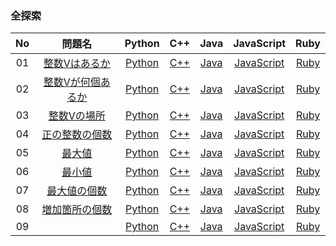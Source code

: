 ### 全探索
|No|問題名|Python|C++|Java|JavaScript|Ruby|
|:--:|:--:|:--:|:--:|:--:|:--:|:--:|
|01|[整数Vはあるか](https://algo-method.com/tasks/209)|[Python](https://github.com/kaneda05/Algo/blob/main/%E3%82%B3%E3%83%BC%E3%83%87%E3%82%A3%E3%83%B3%E3%82%B0%E3%81%AB%E3%82%88%E3%82%8B%E5%95%8F%E9%A1%8C%E8%A7%A3%E6%B1%BA/03%20%E3%82%A2%E3%83%AB%E3%82%B4%E3%83%AA%E3%82%BA%E3%83%A0%20%E5%88%9D%E7%B4%9A/%E5%85%A8%E6%8E%A2%E7%B4%A2/01_%E6%95%B4%E6%95%B0V%E3%81%AF%E3%81%82%E3%82%8B%E3%81%8B/1.py)|[C++](https://github.com/kaneda05/Algo/blob/main/%E3%82%B3%E3%83%BC%E3%83%87%E3%82%A3%E3%83%B3%E3%82%B0%E3%81%AB%E3%82%88%E3%82%8B%E5%95%8F%E9%A1%8C%E8%A7%A3%E6%B1%BA/03%20%E3%82%A2%E3%83%AB%E3%82%B4%E3%83%AA%E3%82%BA%E3%83%A0%20%E5%88%9D%E7%B4%9A/%E5%85%A8%E6%8E%A2%E7%B4%A2/01_%E6%95%B4%E6%95%B0V%E3%81%AF%E3%81%82%E3%82%8B%E3%81%8B/1.cpp)|[Java](https://github.com/kaneda05/Algo/blob/main/%E3%82%B3%E3%83%BC%E3%83%87%E3%82%A3%E3%83%B3%E3%82%B0%E3%81%AB%E3%82%88%E3%82%8B%E5%95%8F%E9%A1%8C%E8%A7%A3%E6%B1%BA/03%20%E3%82%A2%E3%83%AB%E3%82%B4%E3%83%AA%E3%82%BA%E3%83%A0%20%E5%88%9D%E7%B4%9A/%E5%85%A8%E6%8E%A2%E7%B4%A2/01_%E6%95%B4%E6%95%B0V%E3%81%AF%E3%81%82%E3%82%8B%E3%81%8B/1.java)|[JavaScript](https://github.com/kaneda05/Algo/blob/main/%E3%82%B3%E3%83%BC%E3%83%87%E3%82%A3%E3%83%B3%E3%82%B0%E3%81%AB%E3%82%88%E3%82%8B%E5%95%8F%E9%A1%8C%E8%A7%A3%E6%B1%BA/03%20%E3%82%A2%E3%83%AB%E3%82%B4%E3%83%AA%E3%82%BA%E3%83%A0%20%E5%88%9D%E7%B4%9A/%E5%85%A8%E6%8E%A2%E7%B4%A2/01_%E6%95%B4%E6%95%B0V%E3%81%AF%E3%81%82%E3%82%8B%E3%81%8B/1.js)|[Ruby](https://github.com/kaneda05/Algo/blob/main/%E3%82%B3%E3%83%BC%E3%83%87%E3%82%A3%E3%83%B3%E3%82%B0%E3%81%AB%E3%82%88%E3%82%8B%E5%95%8F%E9%A1%8C%E8%A7%A3%E6%B1%BA/03%20%E3%82%A2%E3%83%AB%E3%82%B4%E3%83%AA%E3%82%BA%E3%83%A0%20%E5%88%9D%E7%B4%9A/%E5%85%A8%E6%8E%A2%E7%B4%A2/01_%E6%95%B4%E6%95%B0V%E3%81%AF%E3%81%82%E3%82%8B%E3%81%8B/1.rb)|
|02|[整数Vが何個あるか](https://algo-method.com/tasks/209)|[Python](https://github.com/kaneda05/Algo/blob/main/%E3%82%B3%E3%83%BC%E3%83%87%E3%82%A3%E3%83%B3%E3%82%B0%E3%81%AB%E3%82%88%E3%82%8B%E5%95%8F%E9%A1%8C%E8%A7%A3%E6%B1%BA/03%20%E3%82%A2%E3%83%AB%E3%82%B4%E3%83%AA%E3%82%BA%E3%83%A0%20%E5%88%9D%E7%B4%9A/%E5%85%A8%E6%8E%A2%E7%B4%A2/02_%E6%95%B4%E6%95%B0V%E3%81%8C%E4%BD%95%E5%80%8B%E3%81%82%E3%82%8B%E3%81%8B/2.py)|[C++](https://github.com/kaneda05/Algo/blob/main/%E3%82%B3%E3%83%BC%E3%83%87%E3%82%A3%E3%83%B3%E3%82%B0%E3%81%AB%E3%82%88%E3%82%8B%E5%95%8F%E9%A1%8C%E8%A7%A3%E6%B1%BA/03%20%E3%82%A2%E3%83%AB%E3%82%B4%E3%83%AA%E3%82%BA%E3%83%A0%20%E5%88%9D%E7%B4%9A/%E5%85%A8%E6%8E%A2%E7%B4%A2/02_%E6%95%B4%E6%95%B0V%E3%81%8C%E4%BD%95%E5%80%8B%E3%81%82%E3%82%8B%E3%81%8B/2.cpp)|[Java](https://github.com/kaneda05/Algo/blob/main/%E3%82%B3%E3%83%BC%E3%83%87%E3%82%A3%E3%83%B3%E3%82%B0%E3%81%AB%E3%82%88%E3%82%8B%E5%95%8F%E9%A1%8C%E8%A7%A3%E6%B1%BA/03%20%E3%82%A2%E3%83%AB%E3%82%B4%E3%83%AA%E3%82%BA%E3%83%A0%20%E5%88%9D%E7%B4%9A/%E5%85%A8%E6%8E%A2%E7%B4%A2/02_%E6%95%B4%E6%95%B0V%E3%81%8C%E4%BD%95%E5%80%8B%E3%81%82%E3%82%8B%E3%81%8B/2.java)|[JavaScript](https://github.com/kaneda05/Algo/blob/main/%E3%82%B3%E3%83%BC%E3%83%87%E3%82%A3%E3%83%B3%E3%82%B0%E3%81%AB%E3%82%88%E3%82%8B%E5%95%8F%E9%A1%8C%E8%A7%A3%E6%B1%BA/03%20%E3%82%A2%E3%83%AB%E3%82%B4%E3%83%AA%E3%82%BA%E3%83%A0%20%E5%88%9D%E7%B4%9A/%E5%85%A8%E6%8E%A2%E7%B4%A2/02_%E6%95%B4%E6%95%B0V%E3%81%8C%E4%BD%95%E5%80%8B%E3%81%82%E3%82%8B%E3%81%8B/2.js)|[Ruby](https://github.com/kaneda05/Algo/blob/main/%E3%82%B3%E3%83%BC%E3%83%87%E3%82%A3%E3%83%B3%E3%82%B0%E3%81%AB%E3%82%88%E3%82%8B%E5%95%8F%E9%A1%8C%E8%A7%A3%E6%B1%BA/03%20%E3%82%A2%E3%83%AB%E3%82%B4%E3%83%AA%E3%82%BA%E3%83%A0%20%E5%88%9D%E7%B4%9A/%E5%85%A8%E6%8E%A2%E7%B4%A2/02_%E6%95%B4%E6%95%B0V%E3%81%8C%E4%BD%95%E5%80%8B%E3%81%82%E3%82%8B%E3%81%8B/2.rb)|
|03|[整数Vの場所](https://algo-method.com/tasks/216)|[Python](https://github.com/kaneda05/Algo/blob/main/%E3%82%B3%E3%83%BC%E3%83%87%E3%82%A3%E3%83%B3%E3%82%B0%E3%81%AB%E3%82%88%E3%82%8B%E5%95%8F%E9%A1%8C%E8%A7%A3%E6%B1%BA/03%20%E3%82%A2%E3%83%AB%E3%82%B4%E3%83%AA%E3%82%BA%E3%83%A0%20%E5%88%9D%E7%B4%9A/%E5%85%A8%E6%8E%A2%E7%B4%A2/03_%E6%95%B4%E6%95%B0V%E3%81%AE%E5%A0%B4%E6%89%80/3.py)|[C++](https://github.com/kaneda05/Algo/blob/main/%E3%82%B3%E3%83%BC%E3%83%87%E3%82%A3%E3%83%B3%E3%82%B0%E3%81%AB%E3%82%88%E3%82%8B%E5%95%8F%E9%A1%8C%E8%A7%A3%E6%B1%BA/03%20%E3%82%A2%E3%83%AB%E3%82%B4%E3%83%AA%E3%82%BA%E3%83%A0%20%E5%88%9D%E7%B4%9A/%E5%85%A8%E6%8E%A2%E7%B4%A2/03_%E6%95%B4%E6%95%B0V%E3%81%AE%E5%A0%B4%E6%89%80/3.cpp)|[Java](https://github.com/kaneda05/Algo/blob/main/%E3%82%B3%E3%83%BC%E3%83%87%E3%82%A3%E3%83%B3%E3%82%B0%E3%81%AB%E3%82%88%E3%82%8B%E5%95%8F%E9%A1%8C%E8%A7%A3%E6%B1%BA/03%20%E3%82%A2%E3%83%AB%E3%82%B4%E3%83%AA%E3%82%BA%E3%83%A0%20%E5%88%9D%E7%B4%9A/%E5%85%A8%E6%8E%A2%E7%B4%A2/03_%E6%95%B4%E6%95%B0V%E3%81%AE%E5%A0%B4%E6%89%80/3.java)|[JavaScript](https://github.com/kaneda05/Algo/blob/main/%E3%82%B3%E3%83%BC%E3%83%87%E3%82%A3%E3%83%B3%E3%82%B0%E3%81%AB%E3%82%88%E3%82%8B%E5%95%8F%E9%A1%8C%E8%A7%A3%E6%B1%BA/03%20%E3%82%A2%E3%83%AB%E3%82%B4%E3%83%AA%E3%82%BA%E3%83%A0%20%E5%88%9D%E7%B4%9A/%E5%85%A8%E6%8E%A2%E7%B4%A2/03_%E6%95%B4%E6%95%B0V%E3%81%AE%E5%A0%B4%E6%89%80/3.js)|[Ruby](https://github.com/kaneda05/Algo/blob/main/%E3%82%B3%E3%83%BC%E3%83%87%E3%82%A3%E3%83%B3%E3%82%B0%E3%81%AB%E3%82%88%E3%82%8B%E5%95%8F%E9%A1%8C%E8%A7%A3%E6%B1%BA/03%20%E3%82%A2%E3%83%AB%E3%82%B4%E3%83%AA%E3%82%BA%E3%83%A0%20%E5%88%9D%E7%B4%9A/%E5%85%A8%E6%8E%A2%E7%B4%A2/03_%E6%95%B4%E6%95%B0V%E3%81%AE%E5%A0%B4%E6%89%80/3.rb)|
|04|[正の整数の個数](https://algo-method.com/tasks/212)|[Python](https://github.com/kaneda05/Algo/blob/main/%E3%82%B3%E3%83%BC%E3%83%87%E3%82%A3%E3%83%B3%E3%82%B0%E3%81%AB%E3%82%88%E3%82%8B%E5%95%8F%E9%A1%8C%E8%A7%A3%E6%B1%BA/03%20%E3%82%A2%E3%83%AB%E3%82%B4%E3%83%AA%E3%82%BA%E3%83%A0%20%E5%88%9D%E7%B4%9A/%E5%85%A8%E6%8E%A2%E7%B4%A2/04_%E6%AD%A3%E3%81%AE%E6%95%B4%E6%95%B0%E3%81%AE%E5%80%8B%E6%95%B0/4.py)|[C++](https://github.com/kaneda05/Algo/blob/main/%E3%82%B3%E3%83%BC%E3%83%87%E3%82%A3%E3%83%B3%E3%82%B0%E3%81%AB%E3%82%88%E3%82%8B%E5%95%8F%E9%A1%8C%E8%A7%A3%E6%B1%BA/03%20%E3%82%A2%E3%83%AB%E3%82%B4%E3%83%AA%E3%82%BA%E3%83%A0%20%E5%88%9D%E7%B4%9A/%E5%85%A8%E6%8E%A2%E7%B4%A2/04_%E6%AD%A3%E3%81%AE%E6%95%B4%E6%95%B0%E3%81%AE%E5%80%8B%E6%95%B0/4.cpp)|[Java](https://github.com/kaneda05/Algo/blob/main/%E3%82%B3%E3%83%BC%E3%83%87%E3%82%A3%E3%83%B3%E3%82%B0%E3%81%AB%E3%82%88%E3%82%8B%E5%95%8F%E9%A1%8C%E8%A7%A3%E6%B1%BA/03%20%E3%82%A2%E3%83%AB%E3%82%B4%E3%83%AA%E3%82%BA%E3%83%A0%20%E5%88%9D%E7%B4%9A/%E5%85%A8%E6%8E%A2%E7%B4%A2/04_%E6%AD%A3%E3%81%AE%E6%95%B4%E6%95%B0%E3%81%AE%E5%80%8B%E6%95%B0/4.java)|[JavaScript](https://github.com/kaneda05/Algo/blob/main/%E3%82%B3%E3%83%BC%E3%83%87%E3%82%A3%E3%83%B3%E3%82%B0%E3%81%AB%E3%82%88%E3%82%8B%E5%95%8F%E9%A1%8C%E8%A7%A3%E6%B1%BA/03%20%E3%82%A2%E3%83%AB%E3%82%B4%E3%83%AA%E3%82%BA%E3%83%A0%20%E5%88%9D%E7%B4%9A/%E5%85%A8%E6%8E%A2%E7%B4%A2/04_%E6%AD%A3%E3%81%AE%E6%95%B4%E6%95%B0%E3%81%AE%E5%80%8B%E6%95%B0/4.js)|[Ruby](https://github.com/kaneda05/Algo/blob/main/%E3%82%B3%E3%83%BC%E3%83%87%E3%82%A3%E3%83%B3%E3%82%B0%E3%81%AB%E3%82%88%E3%82%8B%E5%95%8F%E9%A1%8C%E8%A7%A3%E6%B1%BA/03%20%E3%82%A2%E3%83%AB%E3%82%B4%E3%83%AA%E3%82%BA%E3%83%A0%20%E5%88%9D%E7%B4%9A/%E5%85%A8%E6%8E%A2%E7%B4%A2/04_%E6%AD%A3%E3%81%AE%E6%95%B4%E6%95%B0%E3%81%AE%E5%80%8B%E6%95%B0/4.rb)|
|05|[最大値](https://algo-method.com/tasks/213)|[Python](https://github.com/kaneda05/Algo/blob/main/%E3%82%B3%E3%83%BC%E3%83%87%E3%82%A3%E3%83%B3%E3%82%B0%E3%81%AB%E3%82%88%E3%82%8B%E5%95%8F%E9%A1%8C%E8%A7%A3%E6%B1%BA/03%20%E3%82%A2%E3%83%AB%E3%82%B4%E3%83%AA%E3%82%BA%E3%83%A0%20%E5%88%9D%E7%B4%9A/%E5%85%A8%E6%8E%A2%E7%B4%A2/05_%E6%9C%80%E5%A4%A7%E5%80%A4/5.py)|[C++](https://github.com/kaneda05/Algo/blob/main/%E3%82%B3%E3%83%BC%E3%83%87%E3%82%A3%E3%83%B3%E3%82%B0%E3%81%AB%E3%82%88%E3%82%8B%E5%95%8F%E9%A1%8C%E8%A7%A3%E6%B1%BA/03%20%E3%82%A2%E3%83%AB%E3%82%B4%E3%83%AA%E3%82%BA%E3%83%A0%20%E5%88%9D%E7%B4%9A/%E5%85%A8%E6%8E%A2%E7%B4%A2/05_%E6%9C%80%E5%A4%A7%E5%80%A4/5.cpp)|[Java](https://github.com/kaneda05/Algo/blob/main/%E3%82%B3%E3%83%BC%E3%83%87%E3%82%A3%E3%83%B3%E3%82%B0%E3%81%AB%E3%82%88%E3%82%8B%E5%95%8F%E9%A1%8C%E8%A7%A3%E6%B1%BA/03%20%E3%82%A2%E3%83%AB%E3%82%B4%E3%83%AA%E3%82%BA%E3%83%A0%20%E5%88%9D%E7%B4%9A/%E5%85%A8%E6%8E%A2%E7%B4%A2/05_%E6%9C%80%E5%A4%A7%E5%80%A4/5.java)|[JavaScript](https://github.com/kaneda05/Algo/blob/main/%E3%82%B3%E3%83%BC%E3%83%87%E3%82%A3%E3%83%B3%E3%82%B0%E3%81%AB%E3%82%88%E3%82%8B%E5%95%8F%E9%A1%8C%E8%A7%A3%E6%B1%BA/03%20%E3%82%A2%E3%83%AB%E3%82%B4%E3%83%AA%E3%82%BA%E3%83%A0%20%E5%88%9D%E7%B4%9A/%E5%85%A8%E6%8E%A2%E7%B4%A2/05_%E6%9C%80%E5%A4%A7%E5%80%A4/5.js)|[Ruby](https://github.com/kaneda05/Algo/blob/main/%E3%82%B3%E3%83%BC%E3%83%87%E3%82%A3%E3%83%B3%E3%82%B0%E3%81%AB%E3%82%88%E3%82%8B%E5%95%8F%E9%A1%8C%E8%A7%A3%E6%B1%BA/03%20%E3%82%A2%E3%83%AB%E3%82%B4%E3%83%AA%E3%82%BA%E3%83%A0%20%E5%88%9D%E7%B4%9A/%E5%85%A8%E6%8E%A2%E7%B4%A2/05_%E6%9C%80%E5%A4%A7%E5%80%A4/5.rb)|
|06|[最小値](https://algo-method.com/tasks/214)|[Python](https://github.com/kaneda05/Algo/blob/main/%E3%82%B3%E3%83%BC%E3%83%87%E3%82%A3%E3%83%B3%E3%82%B0%E3%81%AB%E3%82%88%E3%82%8B%E5%95%8F%E9%A1%8C%E8%A7%A3%E6%B1%BA/03%20%E3%82%A2%E3%83%AB%E3%82%B4%E3%83%AA%E3%82%BA%E3%83%A0%20%E5%88%9D%E7%B4%9A/%E5%85%A8%E6%8E%A2%E7%B4%A2/06_%E6%9C%80%E5%B0%8F%E5%80%A4/6.py)|[C++](https://github.com/kaneda05/Algo/blob/main/%E3%82%B3%E3%83%BC%E3%83%87%E3%82%A3%E3%83%B3%E3%82%B0%E3%81%AB%E3%82%88%E3%82%8B%E5%95%8F%E9%A1%8C%E8%A7%A3%E6%B1%BA/03%20%E3%82%A2%E3%83%AB%E3%82%B4%E3%83%AA%E3%82%BA%E3%83%A0%20%E5%88%9D%E7%B4%9A/%E5%85%A8%E6%8E%A2%E7%B4%A2/06_%E6%9C%80%E5%B0%8F%E5%80%A4/6.cpp)|[Java](https://github.com/kaneda05/Algo/blob/main/%E3%82%B3%E3%83%BC%E3%83%87%E3%82%A3%E3%83%B3%E3%82%B0%E3%81%AB%E3%82%88%E3%82%8B%E5%95%8F%E9%A1%8C%E8%A7%A3%E6%B1%BA/03%20%E3%82%A2%E3%83%AB%E3%82%B4%E3%83%AA%E3%82%BA%E3%83%A0%20%E5%88%9D%E7%B4%9A/%E5%85%A8%E6%8E%A2%E7%B4%A2/06_%E6%9C%80%E5%B0%8F%E5%80%A4/6.java)|[JavaScript](https://github.com/kaneda05/Algo/blob/main/%E3%82%B3%E3%83%BC%E3%83%87%E3%82%A3%E3%83%B3%E3%82%B0%E3%81%AB%E3%82%88%E3%82%8B%E5%95%8F%E9%A1%8C%E8%A7%A3%E6%B1%BA/03%20%E3%82%A2%E3%83%AB%E3%82%B4%E3%83%AA%E3%82%BA%E3%83%A0%20%E5%88%9D%E7%B4%9A/%E5%85%A8%E6%8E%A2%E7%B4%A2/06_%E6%9C%80%E5%B0%8F%E5%80%A4/6.js)|[Ruby](https://github.com/kaneda05/Algo/blob/main/%E3%82%B3%E3%83%BC%E3%83%87%E3%82%A3%E3%83%B3%E3%82%B0%E3%81%AB%E3%82%88%E3%82%8B%E5%95%8F%E9%A1%8C%E8%A7%A3%E6%B1%BA/03%20%E3%82%A2%E3%83%AB%E3%82%B4%E3%83%AA%E3%82%BA%E3%83%A0%20%E5%88%9D%E7%B4%9A/%E5%85%A8%E6%8E%A2%E7%B4%A2/06_%E6%9C%80%E5%B0%8F%E5%80%A4/6.rb)|
|07|[最大値の個数](https://algo-method.com/tasks/fa6bdcb39bd9787c)|[Python](https://github.com/kaneda05/Algo/blob/main/%E3%82%B3%E3%83%BC%E3%83%87%E3%82%A3%E3%83%B3%E3%82%B0%E3%81%AB%E3%82%88%E3%82%8B%E5%95%8F%E9%A1%8C%E8%A7%A3%E6%B1%BA/03%20%E3%82%A2%E3%83%AB%E3%82%B4%E3%83%AA%E3%82%BA%E3%83%A0%20%E5%88%9D%E7%B4%9A/%E5%85%A8%E6%8E%A2%E7%B4%A2/07_%E6%9C%80%E5%A4%A7%E5%80%A4%E3%81%AE%E5%80%8B%E6%95%B0/7.py)|[C++](https://github.com/kaneda05/Algo/blob/main/%E3%82%B3%E3%83%BC%E3%83%87%E3%82%A3%E3%83%B3%E3%82%B0%E3%81%AB%E3%82%88%E3%82%8B%E5%95%8F%E9%A1%8C%E8%A7%A3%E6%B1%BA/03%20%E3%82%A2%E3%83%AB%E3%82%B4%E3%83%AA%E3%82%BA%E3%83%A0%20%E5%88%9D%E7%B4%9A/%E5%85%A8%E6%8E%A2%E7%B4%A2/07_%E6%9C%80%E5%A4%A7%E5%80%A4%E3%81%AE%E5%80%8B%E6%95%B0/7.cpp)|[Java](https://github.com/kaneda05/Algo/blob/main/%E3%82%B3%E3%83%BC%E3%83%87%E3%82%A3%E3%83%B3%E3%82%B0%E3%81%AB%E3%82%88%E3%82%8B%E5%95%8F%E9%A1%8C%E8%A7%A3%E6%B1%BA/03%20%E3%82%A2%E3%83%AB%E3%82%B4%E3%83%AA%E3%82%BA%E3%83%A0%20%E5%88%9D%E7%B4%9A/%E5%85%A8%E6%8E%A2%E7%B4%A2/07_%E6%9C%80%E5%A4%A7%E5%80%A4%E3%81%AE%E5%80%8B%E6%95%B0/7.java)|[JavaScript](https://github.com/kaneda05/Algo/blob/main/%E3%82%B3%E3%83%BC%E3%83%87%E3%82%A3%E3%83%B3%E3%82%B0%E3%81%AB%E3%82%88%E3%82%8B%E5%95%8F%E9%A1%8C%E8%A7%A3%E6%B1%BA/03%20%E3%82%A2%E3%83%AB%E3%82%B4%E3%83%AA%E3%82%BA%E3%83%A0%20%E5%88%9D%E7%B4%9A/%E5%85%A8%E6%8E%A2%E7%B4%A2/07_%E6%9C%80%E5%A4%A7%E5%80%A4%E3%81%AE%E5%80%8B%E6%95%B0/7.js)|[Ruby](https://github.com/kaneda05/Algo/blob/main/%E3%82%B3%E3%83%BC%E3%83%87%E3%82%A3%E3%83%B3%E3%82%B0%E3%81%AB%E3%82%88%E3%82%8B%E5%95%8F%E9%A1%8C%E8%A7%A3%E6%B1%BA/03%20%E3%82%A2%E3%83%AB%E3%82%B4%E3%83%AA%E3%82%BA%E3%83%A0%20%E5%88%9D%E7%B4%9A/%E5%85%A8%E6%8E%A2%E7%B4%A2/07_%E6%9C%80%E5%A4%A7%E5%80%A4%E3%81%AE%E5%80%8B%E6%95%B0/7.rb)|
|08|[増加箇所の個数](https://algo-method.com/tasks/215)|[Python](https://github.com/kaneda05/Algo/blob/main/%E3%82%B3%E3%83%BC%E3%83%87%E3%82%A3%E3%83%B3%E3%82%B0%E3%81%AB%E3%82%88%E3%82%8B%E5%95%8F%E9%A1%8C%E8%A7%A3%E6%B1%BA/03%20%E3%82%A2%E3%83%AB%E3%82%B4%E3%83%AA%E3%82%BA%E3%83%A0%20%E5%88%9D%E7%B4%9A/%E5%85%A8%E6%8E%A2%E7%B4%A2/08_%E5%A2%97%E5%8A%A0%E7%AE%87%E6%89%80%E3%81%AE%E5%80%8B%E6%95%B0/8.py)|[C++](https://github.com/kaneda05/Algo/blob/main/%E3%82%B3%E3%83%BC%E3%83%87%E3%82%A3%E3%83%B3%E3%82%B0%E3%81%AB%E3%82%88%E3%82%8B%E5%95%8F%E9%A1%8C%E8%A7%A3%E6%B1%BA/03%20%E3%82%A2%E3%83%AB%E3%82%B4%E3%83%AA%E3%82%BA%E3%83%A0%20%E5%88%9D%E7%B4%9A/%E5%85%A8%E6%8E%A2%E7%B4%A2/08_%E5%A2%97%E5%8A%A0%E7%AE%87%E6%89%80%E3%81%AE%E5%80%8B%E6%95%B0/8.cpp)|[Java](https://github.com/kaneda05/Algo/blob/main/%E3%82%B3%E3%83%BC%E3%83%87%E3%82%A3%E3%83%B3%E3%82%B0%E3%81%AB%E3%82%88%E3%82%8B%E5%95%8F%E9%A1%8C%E8%A7%A3%E6%B1%BA/03%20%E3%82%A2%E3%83%AB%E3%82%B4%E3%83%AA%E3%82%BA%E3%83%A0%20%E5%88%9D%E7%B4%9A/%E5%85%A8%E6%8E%A2%E7%B4%A2/08_%E5%A2%97%E5%8A%A0%E7%AE%87%E6%89%80%E3%81%AE%E5%80%8B%E6%95%B0/8.java)|[JavaScript](https://github.com/kaneda05/Algo/blob/main/%E3%82%B3%E3%83%BC%E3%83%87%E3%82%A3%E3%83%B3%E3%82%B0%E3%81%AB%E3%82%88%E3%82%8B%E5%95%8F%E9%A1%8C%E8%A7%A3%E6%B1%BA/03%20%E3%82%A2%E3%83%AB%E3%82%B4%E3%83%AA%E3%82%BA%E3%83%A0%20%E5%88%9D%E7%B4%9A/%E5%85%A8%E6%8E%A2%E7%B4%A2/08_%E5%A2%97%E5%8A%A0%E7%AE%87%E6%89%80%E3%81%AE%E5%80%8B%E6%95%B0/8.js)|[Ruby](https://github.com/kaneda05/Algo/blob/main/%E3%82%B3%E3%83%BC%E3%83%87%E3%82%A3%E3%83%B3%E3%82%B0%E3%81%AB%E3%82%88%E3%82%8B%E5%95%8F%E9%A1%8C%E8%A7%A3%E6%B1%BA/03%20%E3%82%A2%E3%83%AB%E3%82%B4%E3%83%AA%E3%82%BA%E3%83%A0%20%E5%88%9D%E7%B4%9A/%E5%85%A8%E6%8E%A2%E7%B4%A2/08_%E5%A2%97%E5%8A%A0%E7%AE%87%E6%89%80%E3%81%AE%E5%80%8B%E6%95%B0/8.rb)|
|09||[Python]()|[C++]()|[Java]()|[JavaScript]()|[Ruby]()|